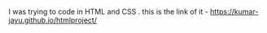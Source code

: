 I was trying to code in HTML and CSS .
this is the link of it -  https://kumar-jayu.github.io/htmlproject/
